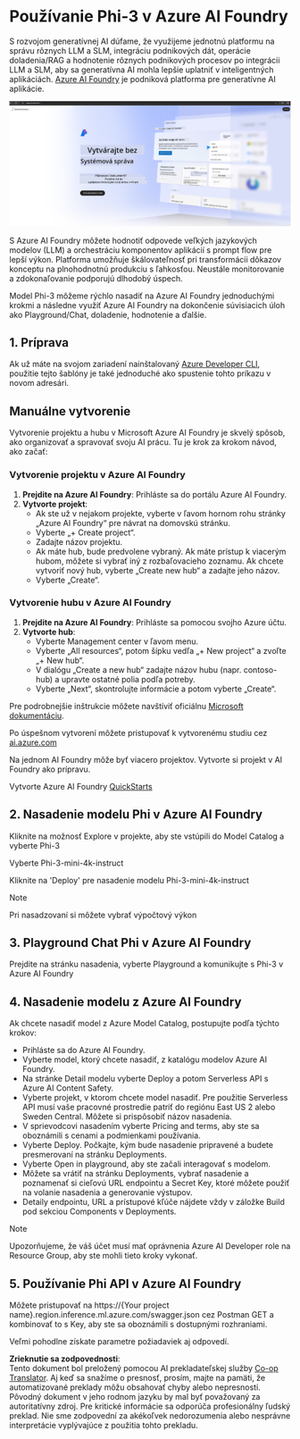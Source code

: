 <!--
CO_OP_TRANSLATOR_METADATA:
{
  "original_hash": "3a1e48b628022485aac989c9f733e792",
  "translation_date": "2025-07-17T05:27:36+00:00",
  "source_file": "md/02.QuickStart/AzureAIFoundry_QuickStart.md",
  "language_code": "sk"
}
-->
# **Používanie Phi-3 v Azure AI Foundry**

S rozvojom generatívnej AI dúfame, že využijeme jednotnú platformu na správu rôznych LLM a SLM, integráciu podnikových dát, operácie doladenia/RAG a hodnotenie rôznych podnikových procesov po integrácii LLM a SLM, aby sa generatívna AI mohla lepšie uplatniť v inteligentných aplikáciách. [Azure AI Foundry](https://ai.azure.com) je podniková platforma pre generatívne AI aplikácie.

![aistudo](../../../../translated_images/aifoundry_home.f28a8127c96c7d93d6fb1d0a69b635bc36834da1f0615d7d2b8be216021d9eeb.sk.png)

S Azure AI Foundry môžete hodnotiť odpovede veľkých jazykových modelov (LLM) a orchestráciu komponentov aplikácií s prompt flow pre lepší výkon. Platforma umožňuje škálovateľnosť pri transformácii dôkazov konceptu na plnohodnotnú produkciu s ľahkosťou. Neustále monitorovanie a zdokonaľovanie podporujú dlhodobý úspech.

Model Phi-3 môžeme rýchlo nasadiť na Azure AI Foundry jednoduchými krokmi a následne využiť Azure AI Foundry na dokončenie súvisiacich úloh ako Playground/Chat, doladenie, hodnotenie a ďalšie.

## **1. Príprava**

Ak už máte na svojom zariadení nainštalovaný [Azure Developer CLI](https://learn.microsoft.com/azure/developer/azure-developer-cli/overview?WT.mc_id=aiml-138114-kinfeylo), použitie tejto šablóny je také jednoduché ako spustenie tohto príkazu v novom adresári.

## Manuálne vytvorenie

Vytvorenie projektu a hubu v Microsoft Azure AI Foundry je skvelý spôsob, ako organizovať a spravovať svoju AI prácu. Tu je krok za krokom návod, ako začať:

### Vytvorenie projektu v Azure AI Foundry

1. **Prejdite na Azure AI Foundry**: Prihláste sa do portálu Azure AI Foundry.
2. **Vytvorte projekt**:
   - Ak ste už v nejakom projekte, vyberte v ľavom hornom rohu stránky „Azure AI Foundry“ pre návrat na domovskú stránku.
   - Vyberte „+ Create project“.
   - Zadajte názov projektu.
   - Ak máte hub, bude predvolene vybraný. Ak máte prístup k viacerým hubom, môžete si vybrať iný z rozbaľovacieho zoznamu. Ak chcete vytvoriť nový hub, vyberte „Create new hub“ a zadajte jeho názov.
   - Vyberte „Create“.

### Vytvorenie hubu v Azure AI Foundry

1. **Prejdite na Azure AI Foundry**: Prihláste sa pomocou svojho Azure účtu.
2. **Vytvorte hub**:
   - Vyberte Management center v ľavom menu.
   - Vyberte „All resources“, potom šípku vedľa „+ New project“ a zvoľte „+ New hub“.
   - V dialógu „Create a new hub“ zadajte názov hubu (napr. contoso-hub) a upravte ostatné polia podľa potreby.
   - Vyberte „Next“, skontrolujte informácie a potom vyberte „Create“.

Pre podrobnejšie inštrukcie môžete navštíviť oficiálnu [Microsoft dokumentáciu](https://learn.microsoft.com/azure/ai-studio/how-to/create-projects).

Po úspešnom vytvorení môžete pristupovať k vytvorenému studiu cez [ai.azure.com](https://ai.azure.com/)

Na jednom AI Foundry môže byť viacero projektov. Vytvorte si projekt v AI Foundry ako prípravu.

Vytvorte Azure AI Foundry [QuickStarts](https://learn.microsoft.com/azure/ai-studio/quickstarts/get-started-code)


## **2. Nasadenie modelu Phi v Azure AI Foundry**

Kliknite na možnosť Explore v projekte, aby ste vstúpili do Model Catalog a vyberte Phi-3

Vyberte Phi-3-mini-4k-instruct

Kliknite na 'Deploy' pre nasadenie modelu Phi-3-mini-4k-instruct

> [!NOTE]
>
> Pri nasadzovaní si môžete vybrať výpočtový výkon

## **3. Playground Chat Phi v Azure AI Foundry**

Prejdite na stránku nasadenia, vyberte Playground a komunikujte s Phi-3 v Azure AI Foundry

## **4. Nasadenie modelu z Azure AI Foundry**

Ak chcete nasadiť model z Azure Model Catalog, postupujte podľa týchto krokov:

- Prihláste sa do Azure AI Foundry.
- Vyberte model, ktorý chcete nasadiť, z katalógu modelov Azure AI Foundry.
- Na stránke Detail modelu vyberte Deploy a potom Serverless API s Azure AI Content Safety.
- Vyberte projekt, v ktorom chcete model nasadiť. Pre použitie Serverless API musí vaše pracovné prostredie patriť do regiónu East US 2 alebo Sweden Central. Môžete si prispôsobiť názov nasadenia.
- V sprievodcovi nasadením vyberte Pricing and terms, aby ste sa oboznámili s cenami a podmienkami používania.
- Vyberte Deploy. Počkajte, kým bude nasadenie pripravené a budete presmerovaní na stránku Deployments.
- Vyberte Open in playground, aby ste začali interagovať s modelom.
- Môžete sa vrátiť na stránku Deployments, vybrať nasadenie a poznamenať si cieľovú URL endpointu a Secret Key, ktoré môžete použiť na volanie nasadenia a generovanie výstupov.
- Detaily endpointu, URL a prístupové kľúče nájdete vždy v záložke Build pod sekciou Components v Deployments.

> [!NOTE]
> Upozorňujeme, že váš účet musí mať oprávnenia Azure AI Developer role na Resource Group, aby ste mohli tieto kroky vykonať.

## **5. Používanie Phi API v Azure AI Foundry**

Môžete pristupovať na https://{Your project name}.region.inference.ml.azure.com/swagger.json cez Postman GET a kombinovať to s Key, aby ste sa oboznámili s dostupnými rozhraniami.

Veľmi pohodlne získate parametre požiadaviek aj odpovedí.

**Zrieknutie sa zodpovednosti**:  
Tento dokument bol preložený pomocou AI prekladateľskej služby [Co-op Translator](https://github.com/Azure/co-op-translator). Aj keď sa snažíme o presnosť, prosím, majte na pamäti, že automatizované preklady môžu obsahovať chyby alebo nepresnosti. Pôvodný dokument v jeho rodnom jazyku by mal byť považovaný za autoritatívny zdroj. Pre kritické informácie sa odporúča profesionálny ľudský preklad. Nie sme zodpovední za akékoľvek nedorozumenia alebo nesprávne interpretácie vyplývajúce z použitia tohto prekladu.